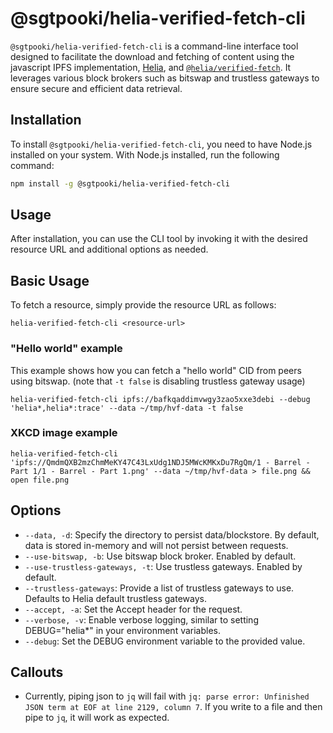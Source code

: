 # @sgtpooki/helia-verified-fetch-cli

`@sgtpooki/helia-verified-fetch-cli` is a command-line interface tool designed to facilitate the download and fetching of content using the javascript IPFS implementation,  [Helia](https://github.com/ipfs/helia), and [`@helia/verified-fetch`](https://github.com/ipfs/helia-verified-fetch/tree/main/packages/verified-fetch). It leverages various block brokers such as bitswap and trustless gateways to ensure secure and efficient data retrieval.

## Installation

To install `@sgtpooki/helia-verified-fetch-cli`, you need to have Node.js installed on your system. With Node.js installed, run the following command:

```sh
npm install -g @sgtpooki/helia-verified-fetch-cli
```

## Usage
After installation, you can use the CLI tool by invoking it with the desired resource URL and additional options as needed.

## Basic Usage
To fetch a resource, simply provide the resource URL as follows:

`helia-verified-fetch-cli <resource-url>`

### "Hello world" example

This example shows how you can fetch a "hello world" CID from peers using bitswap. (note that `-t false` is disabling trustless gateway usage)

```
helia-verified-fetch-cli ipfs://bafkqaddimvwgy3zao5xxe3debi --debug 'helia*,helia*:trace' --data ~/tmp/hvf-data -t false
```

### XKCD image example

```
helia-verified-fetch-cli 'ipfs://QmdmQXB2mzChmMeKY47C43LxUdg1NDJ5MWcKMKxDu7RgQm/1 - Barrel - Part 1/1 - Barrel - Part 1.png' --data ~/tmp/hvf-data > file.png && open file.png
```

## Options

- `--data, -d`: Specify the directory to persist data/blockstore. By default, data is stored in-memory and will not persist between requests.
- `--use-bitswap, -b`: Use bitswap block broker. Enabled by default.
- `--use-trustless-gateways, -t`: Use trustless gateways. Enabled by default.
- `--trustless-gateways`: Provide a list of trustless gateways to use. Defaults to Helia default trustless gateways.
- `--accept, -a`: Set the Accept header for the request.
- `--verbose, -v`: Enable verbose logging, similar to setting DEBUG="helia*" in your environment variables.
- `--debug`: Set the DEBUG environment variable to the provided value.

## Callouts

- Currently, piping json to `jq` will fail with `jq: parse error: Unfinished JSON term at EOF at line 2129, column 7`. If you write to a file and then pipe to `jq`, it will work as expected.
